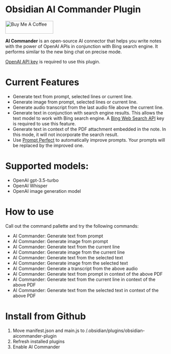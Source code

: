 # Obsidian AI Commander Plugin 

<a href="https://www.buymeacoffee.com/yzh503" target="_blank"><img src="https://cdn.buymeacoffee.com/buttons/v2/default-yellow.png" alt="Buy Me A Coffee" style="height: 40px !important;width: 150px !important;" ></a>

**AI Commander** is an open-source AI connector that helps you write notes with the power of OpenAI APIs in conjunction with Bing search engine. It performs similar to the new bing chat on precise mode. 

[OpenAI API key](https://platform.openai.com/account/api-keys) is required to use this plugin. 

# Current Features

- Generate text from prompt, selected lines or current line.
- Generate image from prompt, selected lines or current line. 
- Generate audio transcript from the last audio file above the current line. 
- Generate text in conjunction with search engine results. This allows the text model to work with Bing search engine. A [Bing Web Search API](https://www.microsoft.com/en-us/bing/apis/bing-web-search-api) key is required to use this feature.  
- Generate text in context of the PDF attachment embedded in the note. In this mode, it will not incorporate the search result. 
- Use [Prompt Perfect](https://promptperfect.jina.ai/) to automatically improve prompts. Your prompts will be replaced by the improved one. 


# Supported models: 

- OpenAI gpt-3.5-turbo
- OpenAI Whisper 
- OpenAI image generation model

# How to use

Call out the command pallette and try the following commands: 

- AI Commander: Generate text from prompt
- AI Commander: Generate image from prompt
- AI Commander: Generate text from the current line
- AI Commander: Generate image from the current line
- AI Commander: Generate text from the selected text
- AI Commander: Generate image from the selected text
- AI Commander: Generate a transcript from the above audio
- AI Commander: Generate text from prompt in context of the above PDF
- AI Commander: Generate text from the current line in context of the above PDF
- AI Commander: Generate text from the selected text in context of the above PDF

# Install from Github 

1. Move manifest.json and main.js to <vault>/.obsidian/plugins/obsidian-aicommander-plugin
2. Refresh installed plugins
2. Enable AI Commander
